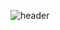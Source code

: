 ![header](https://capsule-render.vercel.app/api?type=rounded&&color=0:F8B195,50:F67280,100:a82da8&text=Welcome&animation=fadeIn&fontColor=FFFFFF)
